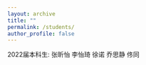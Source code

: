 ```yaml
---
layout: archive
title: ""
permalink: /students/
author_profile: false
---
```


2022届本科生:
张昕怡
李怡琦
徐诺
乔思静
佟同